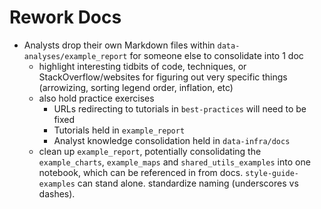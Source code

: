 # Rework Docs

* Analysts drop their own Markdown files within `data-analyses/example_report` for someone else to consolidate into 1 doc
    * highlight interesting tidbits of code, techniques, or StackOverflow/websites for figuring out very specific things (arrowizing, sorting legend order, inflation, etc)
    * also hold practice exercises
        * URLs redirecting to tutorials in `best-practices` will need to be fixed
        * Tutorials held in `example_report`
        * Analyst knowledge consolidation held in `data-infra/docs`
    * clean up `example_report`, potentially consolidating the `example_charts`, `example_maps` and `shared_utils_examples` into one notebook, which can be referenced in from docs. `style-guide-examples` can stand alone. standardize naming (underscores vs dashes).